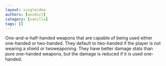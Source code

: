 ```yaml
---
layout: singleidea
authors: [aosdict]
category: [vanilla]
tags: []
---
```

One-and-a-half-handed weapons that are capable of being used either one-handed or two-handed. They default to two-handed if the player is not wearing a shield or twoweaponing. They have better damage stats than pure one-handed weapons, but the damage is reduced if it is used one-handed.
